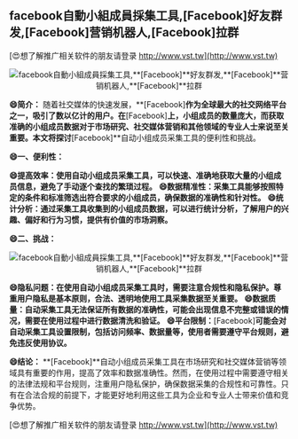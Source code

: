 ## **facebook自動小組成員採集工具,**[Facebook]**好友群发,**[Facebook]**营销机器人,**[Facebook]**拉群**

[😍想了解推广相关软件的朋友请登录 http://www.vst.tw](http://www.vst.tw)

 <center><img src="https://vst.tw/MP4/tuiguang/png/2.png" alt="facebook自動小組成員採集工具,**[Facebook]**好友群发,**[Facebook]**营销机器人,**[Facebook]**拉群"></center>

**😄简介：**
随着社交媒体的快速发展，**[Facebook]**作为全球最大的社交网络平台之一，吸引了数以亿计的用户。在**[Facebook]**上，小组成员的数量庞大，而获取准确的小组成员数据对于市场研究、社交媒体营销和其他领域的专业人士来说至关重要。本文将探讨**[Facebook]**自动小组成员采集工具的便利性和挑战。

**😄一、便利性：**

**😄提高效率：使用自动小组成员采集工具，可以快速、准确地获取大量的小组成员信息，避免了手动逐个查找的繁琐过程。**
**😄数据精准性：采集工具能够按照特定的条件和标准筛选出符合要求的小组成员，确保数据的准确性和针对性。**
**😄统计分析：通过采集工具收集到的小组成员数据，可以进行统计分析，了解用户的兴趣、偏好和行为习惯，提供有价值的市场洞察。**

**😄二、挑战：**

 <center><img src="https://vst.tw/MP4/tuiguang/png/5.png" alt="facebook自動小組成員採集工具,**[Facebook]**好友群发,**[Facebook]**营销机器人,**[Facebook]**拉群"></center>

**😄隐私问题：在使用自动小组成员采集工具时，需要注意合规性和隐私保护。尊重用户隐私是基本原则，合法、透明地使用工具采集数据至关重要。**
**😄数据质量：自动采集工具无法保证所有数据的准确性，可能会出现信息不完整或错误的情况，需要在使用过程中进行数据清洗和验证。**
**😄平台限制：**[Facebook]**可能会对自动采集工具设置限制，包括访问频率、数据量等，使用者需要遵守平台规则，避免违反使用协议。**

**😄结论：**
**[Facebook]**自动小组成员采集工具在市场研究和社交媒体营销等领域具有重要的作用，提高了效率和数据准确性。然而，在使用过程中需要遵守相关的法律法规和平台规则，注重用户隐私保护，确保数据采集的合规性和可靠性。只有在合法合规的前提下，才能更好地利用这些工具为企业和专业人士带来价值和竞争优势。

[😍想了解推广相关软件的朋友请登录 http://www.vst.tw](http://www.vst.tw)



